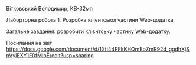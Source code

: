 Вітковський Володимир, КВ-32мп

Лаборторна робота 1: Розробка клієнтської частини Web-додатка

Загальне завдання: розробити клієнтську частину Web-додатку.

Посилання на звіт https://docs.google.com/document/d/1Xti44PFkKHOmEoZmR92d_ggdhXjSnVylEXY1E0fMIbE/edit?usp=sharing
